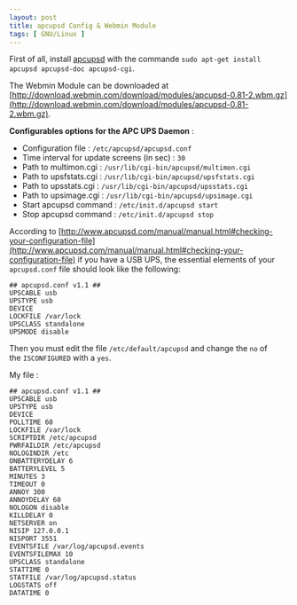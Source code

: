 ```yaml
---
layout: post
title: apcupsd Config & Webmin Module
tags: [ GNU/Linux ]
---
```


First of all, install [apcupsd](http://www.apcupsd.org/) with the commande `sudo apt-get install apcupsd apcupsd-doc apcupsd-cgi`.

The Webmin Module can be downloaded at [http://download.webmin.com/download/modules/apcupsd-0.81-2.wbm.gz](http://download.webmin.com/download/modules/apcupsd-0.81-2.wbm.gz).

__Configurables options for the APC UPS Daemon__ :

* Configuration file                        : `/etc/apcupsd/apcupsd.conf`
* Time interval for update screens (in sec) : `30`
* Path to multimon.cgi                      : `/usr/lib/cgi-bin/apcupsd/multimon.cgi`
* Path to upsfstats.cgi                     : `/usr/lib/cgi-bin/apcupsd/upsfstats.cgi`
* Path to upsstats.cgi                      : `/usr/lib/cgi-bin/apcupsd/upsstats.cgi`
* Path to upsimage.cgi                      : `/usr/lib/cgi-bin/apcupsd/upsimage.cgi`
* Start apcupsd command                     : `/etc/init.d/apcupsd start`
* Stop apcupsd command                      : `/etc/init.d/apcupsd stop`

According to [http://www.apcupsd.com/manual/manual.html#checking-your-configuration-file](http://www.apcupsd.com/manual/manual.html#checking-your-configuration-file) if you have a USB UPS, the essential elements of your `apcupsd.conf` file should look like the following:

    ## apcupsd.conf v1.1 ##
    UPSCABLE usb
    UPSTYPE usb
    DEVICE
    LOCKFILE /var/lock
    UPSCLASS standalone
    UPSMODE disable

Then you must edit the file `/etc/default/apcupsd` and change the `no` of the `ISCONFIGURED` with a `yes`.

My file :

    ## apcupsd.conf v1.1 ##
    UPSCABLE usb
    UPSTYPE usb
    DEVICE
    POLLTIME 60
    LOCKFILE /var/lock
    SCRIPTDIR /etc/apcupsd
    PWRFAILDIR /etc/apcupsd
    NOLOGINDIR /etc
    ONBATTERYDELAY 6
    BATTERYLEVEL 5
    MINUTES 3
    TIMEOUT 0
    ANNOY 300
    ANNOYDELAY 60
    NOLOGON disable
    KILLDELAY 0
    NETSERVER on
    NISIP 127.0.0.1
    NISPORT 3551
    EVENTSFILE /var/log/apcupsd.events
    EVENTSFILEMAX 10
    UPSCLASS standalone
    STATTIME 0
    STATFILE /var/log/apcupsd.status
    LOGSTATS off
    DATATIME 0
